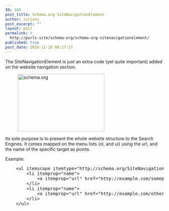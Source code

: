 ```yaml
---
ID: 165
post_title: Schema.org SiteNavigationElement
author: iurianu
post_excerpt: ""
layout: post
permalink: >
  http://purls.site/schema-org/schema-org-sitenavigationelement/
published: true
post_date: 2018-11-26 08:17:17
---
```

The SiteNavigationElement is just an extra code (yet quite important) added on the website navigation section. 
<figure class="figure-50"><a href="http://purls.site/wp-content/uploads/2017/03/schema.org-markup-seo-search.png"><img src="http://purls.site/wp-content/uploads/2017/03/schema.org-markup-seo-search.png" alt="schema.org" width="275" height="183" class="alignnone size-full wp-image-87" /></a></figure>

Its sole purpose is to present the whole website structure to the Search Engines. It comes mapped on the menu lists (ol, and ul) using the url, and the name of the specific target as points.

Example:

<pre>
    <span class="pre-tag">&lt;ul</span> <span class="pre-attr">itemscope</span> <span class="pre-attr">itemtype</span>="<span class="pre-value">http://schema.org/SiteNavigationElement</span>"<span class="pre-tag">></span>
        <span class="pre-tag">&lt;li</span> <span class="pre-attr">itemprop</span>="<span class="pre-value">name</span>"<span class="pre-tag">></span>
            <span class="pre-tag">&lt;a</span> <span class="pre-attr">itemprop</span>="<span class="pre-value">url</span>" <span class="pre-attr">href</span>="<span class="pre-value">http://example.com/somepage/</span>"<span class="pre-tag">></span>Some Page<span class="pre-tag">&lt;/a></span>
        <span class="pre-tag">&lt;</span><span class="pre-tag">/li</span><span class="pre-tag">></span>
        <span class="pre-tag">&lt;li</span> <span class="pre-attr">itemprop</span>="<span class="pre-value">name</span>"<span class="pre-tag">></span>
            <span class="pre-tag">&lt;a</span> <span class="pre-attr">itemprop</span>="<span class="pre-value">url</span>" <span class="pre-attr">href</span>="<span class="pre-value">http://example.com/otherpage/</span>"<span class="pre-tag">></span>Some Other Page<span class="pre-tag">&lt;/a></span>
        <span class="pre-tag">&lt;/li></span>
    <span class="pre-tag">&lt;/ul></span>
</pre>